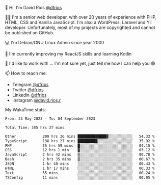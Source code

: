 👋 Hi, I'm David Rios [@dfrios](https://github.com/dfrios)

👨‍💻 I'm a senior web developer, with over 20 years of experience with PHP, HTML, CSS and Vanilla JavaScript. I'm also a WordPress, Laravel and Yii developer. Unfortunately, most of my projects are copyrighted and cannot be published on GitHub.

💻 I'm Debian/GNU Linux Admin since year 2000

🌱 I'm currently improving my ReactJS skills and learning Kotlin

💞️ I'd like to work with ... I'm not sure yet, just tell me how I can help you 😅


📫 How to reach me:
* Telegram [@dfrios](https://t.me/dfrios)
* Twitter [@dfrios](https://twitter.com/dfrios)
* Linkedin [@dfrios](https://linkedin.com/in/dfrios)
* Instagram [@david.rios.r](https://instagram.com/david.rios.r)



My WakaTime stats:
<!--START_SECTION:waka-->

```txt
From: 23 May 2023 - To: 04 September 2023

Total Time: 385 hrs 27 mins

Other            209 hrs 26 mins █████████████▓░░░░░░░░░░░   54.33 %
TypeScript       138 hrs 27 mins █████████░░░░░░░░░░░░░░░░   35.92 %
PHP              15 hrs 59 mins  █░░░░░░░░░░░░░░░░░░░░░░░░   04.15 %
CSS              12 hrs 1 min    ▓░░░░░░░░░░░░░░░░░░░░░░░░   03.12 %
JavaScript       2 hrs 42 mins   ▒░░░░░░░░░░░░░░░░░░░░░░░░   00.70 %
Bash             2 hrs 35 mins   ▒░░░░░░░░░░░░░░░░░░░░░░░░   00.67 %
JSON             1 hr 40 mins    ░░░░░░░░░░░░░░░░░░░░░░░░░   00.43 %
HTML             1 hr 17 mins    ░░░░░░░░░░░░░░░░░░░░░░░░░   00.33 %
Text             55 mins         ░░░░░░░░░░░░░░░░░░░░░░░░░   00.24 %
TSConfig         11 mins         ░░░░░░░░░░░░░░░░░░░░░░░░░   00.05 %
```

<!--END_SECTION:waka-->
